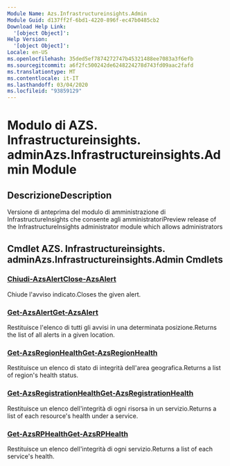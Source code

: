 ```yaml
---
Module Name: Azs.Infrastructureinsights.Admin
Module Guid: d137ff2f-6bd1-4220-896f-ec47b0485cb2
Download Help Link:
  '[object Object]': 
Help Version:
  '[object Object]': 
Locale: en-US
ms.openlocfilehash: 35ded5ef7874272747b45321488ee7083a3f6efb
ms.sourcegitcommit: a6f2fc500242de6248224278d743fd09aac2fafd
ms.translationtype: MT
ms.contentlocale: it-IT
ms.lasthandoff: 03/04/2020
ms.locfileid: "93859129"
---
```

# <span data-ttu-id="f2eaa-101">Modulo di AZS. Infrastructureinsights. admin</span><span class="sxs-lookup"><span data-stu-id="f2eaa-101">Azs.Infrastructureinsights.Admin Module</span></span>
## <span data-ttu-id="f2eaa-102">Descrizione</span><span class="sxs-lookup"><span data-stu-id="f2eaa-102">Description</span></span>
<span data-ttu-id="f2eaa-103">Versione di anteprima del modulo di amministrazione di InfrastructureInsights che consente agli amministratori</span><span class="sxs-lookup"><span data-stu-id="f2eaa-103">Preview release of the InfrastructureInsights administrator module which allows administrators</span></span>  

## <span data-ttu-id="f2eaa-104">Cmdlet AZS. Infrastructureinsights. admin</span><span class="sxs-lookup"><span data-stu-id="f2eaa-104">Azs.Infrastructureinsights.Admin Cmdlets</span></span>
### [<span data-ttu-id="f2eaa-105">Chiudi-AzsAlert</span><span class="sxs-lookup"><span data-stu-id="f2eaa-105">Close-AzsAlert</span></span>](Close-AzsAlert.md)
<span data-ttu-id="f2eaa-106">Chiude l'avviso indicato.</span><span class="sxs-lookup"><span data-stu-id="f2eaa-106">Closes the given alert.</span></span>

### [<span data-ttu-id="f2eaa-107">Get-AzsAlert</span><span class="sxs-lookup"><span data-stu-id="f2eaa-107">Get-AzsAlert</span></span>](Get-AzsAlert.md)
<span data-ttu-id="f2eaa-108">Restituisce l'elenco di tutti gli avvisi in una determinata posizione.</span><span class="sxs-lookup"><span data-stu-id="f2eaa-108">Returns the list of all alerts in a given location.</span></span>

### [<span data-ttu-id="f2eaa-109">Get-AzsRegionHealth</span><span class="sxs-lookup"><span data-stu-id="f2eaa-109">Get-AzsRegionHealth</span></span>](Get-AzsRegionHealth.md)
<span data-ttu-id="f2eaa-110">Restituisce un elenco di stato di integrità dell'area geografica.</span><span class="sxs-lookup"><span data-stu-id="f2eaa-110">Returns a list of region's health status.</span></span>

### [<span data-ttu-id="f2eaa-111">Get-AzsRegistrationHealth</span><span class="sxs-lookup"><span data-stu-id="f2eaa-111">Get-AzsRegistrationHealth</span></span>](Get-AzsRegistrationHealth.md)
<span data-ttu-id="f2eaa-112">Restituisce un elenco dell'integrità di ogni risorsa in un servizio.</span><span class="sxs-lookup"><span data-stu-id="f2eaa-112">Returns a list of each resource's health under a service.</span></span>

### [<span data-ttu-id="f2eaa-113">Get-AzsRPHealth</span><span class="sxs-lookup"><span data-stu-id="f2eaa-113">Get-AzsRPHealth</span></span>](Get-AzsRPHealth.md)
<span data-ttu-id="f2eaa-114">Restituisce un elenco dell'integrità di ogni servizio.</span><span class="sxs-lookup"><span data-stu-id="f2eaa-114">Returns a list of each service's health.</span></span>

